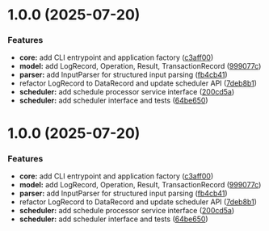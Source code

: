 # 1.0.0 (2025-07-20)


### Features

* **core:** add CLI entrypoint and application factory ([c3aff00](https://github.com/ArtroxGabriel/Za-Warudo/commit/c3aff00da4edc3256bd72b02f5acfe0f4892c77b))
* **model:** add LogRecord, Operation, Result, TransactionRecord ([999077c](https://github.com/ArtroxGabriel/Za-Warudo/commit/999077c3f5f9c449109c79815fc6c609cbe266f6))
* **parser:** add InputParser for structured input parsing ([fb4cb41](https://github.com/ArtroxGabriel/Za-Warudo/commit/fb4cb410ea4ab881a4170bab58a579b21b86a4c9))
* refactor LogRecord to DataRecord and update scheduler API ([7deb8b1](https://github.com/ArtroxGabriel/Za-Warudo/commit/7deb8b186abee6887191f088a65b9642076fe960))
* **scheduler:** add schedule processor service interface ([200cd5a](https://github.com/ArtroxGabriel/Za-Warudo/commit/200cd5a18977fa4f2137b023de1450134a82b2bc))
* **scheduler:** add scheduler interface and tests ([64be650](https://github.com/ArtroxGabriel/Za-Warudo/commit/64be6502e7ba7bc5bee30628bee7a5f44e324bdc))

# 1.0.0 (2025-07-20)


### Features

* **core:** add CLI entrypoint and application factory ([c3aff00](https://github.com/ArtroxGabriel/Za-Warudo/commit/c3aff00da4edc3256bd72b02f5acfe0f4892c77b))
* **model:** add LogRecord, Operation, Result, TransactionRecord ([999077c](https://github.com/ArtroxGabriel/Za-Warudo/commit/999077c3f5f9c449109c79815fc6c609cbe266f6))
* **parser:** add InputParser for structured input parsing ([fb4cb41](https://github.com/ArtroxGabriel/Za-Warudo/commit/fb4cb410ea4ab881a4170bab58a579b21b86a4c9))
* refactor LogRecord to DataRecord and update scheduler API ([7deb8b1](https://github.com/ArtroxGabriel/Za-Warudo/commit/7deb8b186abee6887191f088a65b9642076fe960))
* **scheduler:** add schedule processor service interface ([200cd5a](https://github.com/ArtroxGabriel/Za-Warudo/commit/200cd5a18977fa4f2137b023de1450134a82b2bc))
* **scheduler:** add scheduler interface and tests ([64be650](https://github.com/ArtroxGabriel/Za-Warudo/commit/64be6502e7ba7bc5bee30628bee7a5f44e324bdc))
